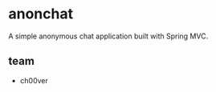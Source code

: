 anonchat
========

A simple anonymous chat application built with Spring MVC.

team
----
  - ch00ver
